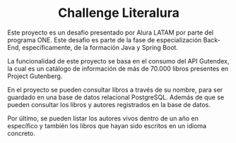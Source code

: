 # <h1 align="center">Challenge Literalura</h1>
<p>Este proyecto es un desafio presentado por Alura LATAM por parte del programa ONE. Este desafio es parte de la fase de especialización Back-End, específicamente, de la formación Java y Spring Boot.</p>
<p>La funcionalidad de este proyecto se basa en el consumo del API Gutendex, la cual es un catálogo de información de más de 70.000 libros presentes en Project Gutenberg.</p>
<p>En el proyecto se pueden consultar libros a través de su nombre, para ser guardado en una base de datos relacional PostgreSQL. Además de que se pueden consultar los libros y autores registrados en la base de datos.</p>
<p>Por último, se pueden listar los autores vivos dentro de un año en específico y también los libros que hayan sido escritos en un idioma concreto.</p>
